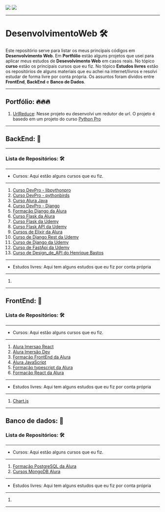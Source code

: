 ![](https://img.shields.io/github/last-commit/HenriqueCCdA/DesenvolvimentoWeb?style=plasti&ccolor=blue)
![](https://img.shields.io/badge/Autor-Henrique%20C%20C%20de%20Andrade-blue)

---
# DesenvolvimentoWeb 🛠

Este repositório serve para listar os meus principais códigos em **Desenvolvimento Web**. Em **Portfólio** estão alguns projetos que usei para aplicar meus estudos de **Desevolvimento Web** em casos reais. No tópico **curso** estão os principais cursos que eu fiz. No tópico **Estudos livres** estão os repositórios de alguns materiais que eu achei na internet/livros e resolvi estudar de forma livre por conta própria. Os assuntos foram dividos entre **FrontEnd**, **BackEnd** e **Banco de Dados**. 

---


## Portfólio: 🔥🔥🔥 

1. [UrlReduce](https://github.com/HenriqueCCdA/urlReduce): Nesse projeto eu desenvolvi um redutor de url. O projeto é basedo em um projeto do curso [Python Pro](https://pythonpro.com.br/)

---

## BackEnd: 🦕
---

### Lista de Repositórios: 🛠
---

* Cursos: Aqui estão alguns cursos que eu fiz.
---
1. [Curso DevPro - libpythonpro](https://github.com/HenriqueCCdA/libpythonpro)
2. [Curso DevPro - pythonbirds](https://github.com/HenriqueCCdA/pythonbirds)
3. [Curso Alura Java](https://github.com/HenriqueCCdA/Java)
4. [Curso DevPro - Django](https://github.com/HenriqueCCdA/cursoDjangoDevPro)
5. [Formação Django da Alura](https://github.com/HenriqueCCdA/AluraFormacaoDjango)
6. [Curso Flask da Alura](https://github.com/HenriqueCCdA/flaskCursoAlura)
7. [Curso Flask da Udemy](https://github.com/HenriqueCCdA/FlaskMasterclassUdemy)
8. [Curso Flask API da Udemy](https://github.com/HenriqueCCdA/FlaskApiUdemy)
9. [Cursos de Elixir da Alura](https://github.com/HenriqueCCdA/AluraElixirCursos)
10. [Curso de Django Rest da Udemy](https://github.com/HenriqueCCdA/DjangoRestUdemy)
11. [Curso de Django da Udemy](https://github.com/HenriqueCCdA/DjangoUdemy/blob/main/README.md)
12. [Curso de FastApi da Udemy](https://github.com/HenriqueCCdA/FastApiCourse2022)
13. [Curso de Design_de_API do Henrique Bastos](https://github.com/HenriqueCCdA/Design_de_API_na_pratica)
---

* Estudos livres: Aqui tem alguns estudos que eu fiz por conta própria
---
1. 

---
## FrontEnd: 🦖

### Lista de Repositórios: 🛠
---

* Cursos: Aqui estão alguns cursos que eu fiz.
---
1. [Alura Imersao React](https://github.com/HenriqueCCdA/ImersaoReact)
2. [Alura Imersão Dev](https://github.com/HenriqueCCdA/ImersaoDev01)
3. [Formação FrontEnd da Alura](https://github.com/HenriqueCCdA/AluraFormacaoFrontEnd)
4. [Alura JavaScript](https://github.com/HenriqueCCdA/AluraJavaScript)
5. [Formação typescript da Alura](https://github.com/HenriqueCCdA/AluraFormacaoTypescript)
6. [Formação React da Alura](https://github.com/HenriqueCCdA/FormacaoReactAlura)
---

* Estudos livres: Aqui tem alguns estudos que eu fiz por conta própria
---
1. [Chart.js](https://github.com/HenriqueCCdA/Chartjs)

---


## Banco de dados: 🐢

### Lista de Repositórios: 🛠
---

* Cursos: Aqui estão alguns cursos que eu fiz.
---
1. [Formação PostgreSQL da Alura](https://github.com/HenriqueCCdA/AluraFormacaoPostgreSQL)
2. [Cursos MongoDB Alura](https://github.com/HenriqueCCdA/MongoDB_Alura)
---

* Estudos livres: Aqui tem alguns estudos que eu fiz por conta própria
---
1.
---




